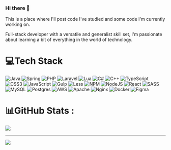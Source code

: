 ### Hi there 👋

This is a place where I'll post code I've studied and some code I'm currently working on.

Full-stack developer with a versatile and generalist skill set, I'm passionate about learning a bit of everything in the world of technology. 


# 💻Tech Stack
![Java](https://img.shields.io/badge/Java-%23ED8B00.svg?style=plastic&logo=openjdk&logoColor=white) ![Spring](https://img.shields.io/badge/Spring-%236DB33F.svg?style=plastic&logo=spring&logoColor=white) ![PHP](https://img.shields.io/badge/PHP-%23777BB4.svg?style=plastic&logo=php&logoColor=white) ![Laravel](https://img.shields.io/badge/Laravel-%23FF2D20.svg?style=plastic&logo=laravel&logoColor=white) ![Lua](https://img.shields.io/badge/Lua-%232C2D72.svg?style=plastic&logo=lua&logoColor=white) ![C#](https://img.shields.io/badge/C%23-%23239120.svg?style=plastic&logo=csharp&logoColor=white) ![C++](https://img.shields.io/badge/C++-%2300599C.svg?style=plastic&logo=c%2B%2B&logoColor=white) ![TypeScript](https://img.shields.io/badge/TypeScript-%23007ACC.svg?style=plastic&logo=typescript&logoColor=white) ![CSS3](https://img.shields.io/badge/CSS3-%231572B6.svg?style=plastic&logo=css3&logoColor=white) ![JavaScript](https://img.shields.io/badge/JavaScript-%23323330.svg?style=plastic&logo=javascript&logoColor=%23F7DF1E) ![Gulp](https://img.shields.io/badge/Gulp.js-%23CF4647.svg?style=plastic&logo=gulp&logoColor=white) ![Less](https://img.shields.io/badge/Less-2B4C80?style=plastic&logo=less&logoColor=white) ![NPM](https://img.shields.io/badge/NPM-%23CB3837.svg?style=plastic&logo=npm&logoColor=white) ![NodeJS](https://img.shields.io/badge/Node.js-6DA55F?style=plastic&logo=node.js&logoColor=white) ![React](https://img.shields.io/badge/React-%2320232a.svg?style=plastic&logo=react&logoColor=%2361DAFB) ![SASS](https://img.shields.io/badge/SASS-hotpink.svg?style=plastic&logo=SASS&logoColor=white) ![MySQL](https://img.shields.io/badge/MySQL-%2300000f.svg?style=plastic&logo=mysql&logoColor=white) ![Postgres](https://img.shields.io/badge/PostgreSQL-%23316192.svg?style=plastic&logo=postgresql&logoColor=white) ![AWS](https://img.shields.io/badge/AWS-%23FF9900.svg?style=plastic&logo=amazon-aws&logoColor=white) ![Apache](https://img.shields.io/badge/Apache-%23D42029.svg?style=plastic&logo=apache&logoColor=white) ![Nginx](https://img.shields.io/badge/Nginx-%23009639.svg?style=plastic&logo=nginx&logoColor=white) ![Docker](https://img.shields.io/badge/Docker-%230db7ed.svg?style=plastic&logo=docker&logoColor=white) ![Figma](https://img.shields.io/badge/Figma-%23F24E1E.svg?style=plastic&logo=figma&logoColor=white)
# 📊GitHub Stats :
<!-- ![](https://github-readme-stats.vercel.app/api?username=gustavobotti&theme=vision-friendly-dark&hide_border=false&include_all_commits=false&count_private=false)<br/>
![](https://github-readme-streak-stats.herokuapp.com/?user=gustavobotti&theme=vision-friendly-dark&hide_border=false)<br/> -->
![](https://github-readme-stats.vercel.app/api/top-langs/?username=gustavobotti&theme=vision-friendly-dark&hide_border=false&include_all_commits=false&count_private=false&layout=compact)

<!-- ### ✍️Random Dev Quote 
![](https://quotes-github-readme.vercel.app/api?type=horizontal&theme=gruvbox)-->

---
[![](https://visitcount.itsvg.in/api?id=gustavobotti&icon=0&color=2)](https://visitcount.itsvg.in)

  <!-- ## 💰You can help me by Donating
  [![BuyMeACoffee](https://img.shields.io/badge/Buy%20Me%20a%20Coffee-ffdd00?style=for-the-badge&logo=buy-me-a-coffee&logoColor=black)](https://buymeacoffee.com/gustavobotti) -->

  <!-- Proudly created with GPRM ( https://gprm.itsvg.in ) -->
  
